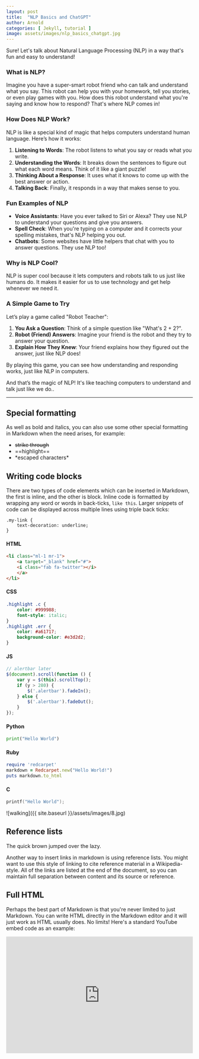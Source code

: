```yaml
---
layout: post
title:  "NLP Basics and ChatGPT"
author: Arnold
categories: [ Jekyll, tutorial ]
image: assets/images/nlp_basics_chatgpt.jpg
---
```

Sure! Let's talk about Natural Language Processing (NLP) in a way that's fun and easy to understand!

### What is NLP?

Imagine you have a super-smart robot friend who can talk and understand what you say. This robot can help you with your homework, tell you stories, or even play games with you. How does this robot understand what you're saying and know how to respond? That's where NLP comes in!

### How Does NLP Work?

NLP is like a special kind of magic that helps computers understand human language. Here’s how it works:

1. **Listening to Words**: The robot listens to what you say or reads what you write.
2. **Understanding the Words**: It breaks down the sentences to figure out what each word means. Think of it like a giant puzzle!
3. **Thinking About a Response**: It uses what it knows to come up with the best answer or action.
4. **Talking Back**: Finally, it responds in a way that makes sense to you.

### Fun Examples of NLP

- **Voice Assistants**: Have you ever talked to Siri or Alexa? They use NLP to understand your questions and give you answers.
- **Spell Check**: When you're typing on a computer and it corrects your spelling mistakes, that's NLP helping you out.
- **Chatbots**: Some websites have little helpers that chat with you to answer questions. They use NLP too!

### Why is NLP Cool?

NLP is super cool because it lets computers and robots talk to us just like humans do. It makes it easier for us to use technology and get help whenever we need it.

### A Simple Game to Try

Let’s play a game called "Robot Teacher":

1. **You Ask a Question**: Think of a simple question like "What's 2 + 2?".
2. **Robot (Friend) Answers**: Imagine your friend is the robot and they try to answer your question.
3. **Explain How They Knew**: Your friend explains how they figured out the answer, just like NLP does!

By playing this game, you can see how understanding and responding works, just like NLP in computers.

And that’s the magic of NLP! It's like teaching computers to understand and talk just like we do..

---
## Special formatting

As well as bold and italics, you can also use some other special formatting in Markdown when the need arises, for example:

+ ~~strike through~~
+ ==highlight==
+ \*escaped characters\*


## Writing code blocks

There are two types of code elements which can be inserted in Markdown, the first is inline, and the other is block. Inline code is formatted by wrapping any word or words in back-ticks, `like this`. Larger snippets of code can be displayed across multiple lines using triple back ticks:

```
.my-link {
    text-decoration: underline;
}
```

#### HTML

```html
<li class="ml-1 mr-1">
    <a target="_blank" href="#">
    <i class="fab fa-twitter"></i>
    </a>
</li>
```

#### CSS

```css
.highlight .c {
    color: #999988;
    font-style: italic; 
}
.highlight .err {
    color: #a61717;
    background-color: #e3d2d2; 
}
```

#### JS

```js
// alertbar later
$(document).scroll(function () {
    var y = $(this).scrollTop();
    if (y > 280) {
        $('.alertbar').fadeIn();
    } else {
        $('.alertbar').fadeOut();
    }
});
```

#### Python

```python
print("Hello World")
```

#### Ruby

```ruby
require 'redcarpet'
markdown = Redcarpet.new("Hello World!")
puts markdown.to_html
```

#### C

```c
printf("Hello World");
```




![walking]({{ site.baseurl }}/assets/images/8.jpg)

## Reference lists

The quick brown jumped over the lazy.

Another way to insert links in markdown is using reference lists. You might want to use this style of linking to cite reference material in a Wikipedia-style. All of the links are listed at the end of the document, so you can maintain full separation between content and its source or reference.

## Full HTML

Perhaps the best part of Markdown is that you're never limited to just Markdown. You can write HTML directly in the Markdown editor and it will just work as HTML usually does. No limits! Here's a standard YouTube embed code as an example:

<p><iframe style="width:100%;" height="315" src="https://www.youtube.com/embed/Cniqsc9QfDo?rel=0&amp;showinfo=0" frameborder="0" allowfullscreen></iframe></p>